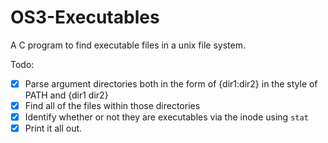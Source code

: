 # OS3-Executables
A C program to find executable files in a unix file system.


Todo:
- [x] Parse argument directories both in the form of {dir1:dir2} in the style of PATH and {dir1 dir2}
- [x] Find all of the files within those directories
- [x] Identify whether or not they are executables via the inode using `stat`
- [x] Print it all out.
